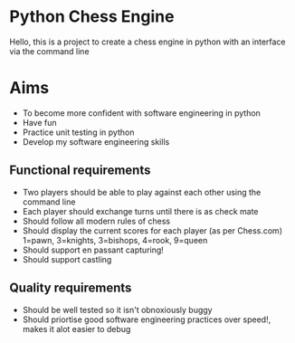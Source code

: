# Python Chess Engine

Hello, this is a project to create a chess engine in python with an interface via the command line

# Aims

- To become more confident with software engineering in python
- Have fun
- Practice unit testing in python
- Develop my software engineering skills

## Functional requirements
- Two players should be able to play against each other using the command line
- Each player should exchange turns until there is as check mate
- Should follow all modern rules of chess
- Should display the current scores for each player (as per Chess.com) 1=pawn, 3=knights, 3=bishops, 4=rook, 9=queen
- Should support en passant capturing!
- Should support castling

## Quality requirements
- Should be well tested so it isn't obnoxiously buggy
- Should priortise good software engineering practices over speed!, makes it alot easier to debug